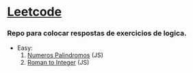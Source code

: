 # <a href='https://leetcode.com/problemset/all/'>Leetcode</a>
### Repo para colocar respostas de exercicios de logica.

- Easy:
    1. <a href='https://leetcode.com/problems/palindrome-number/'>Numeros Palindromos</a> (JS)
    2. <a href='https://leetcode.com/problems/roman-to-integer/'>Roman to Integer</a> (JS)